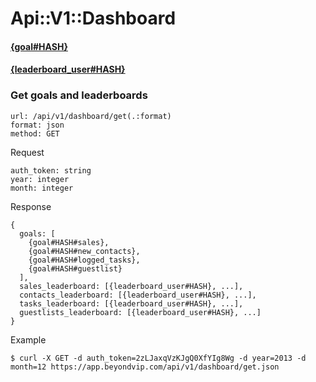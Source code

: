 # Api::V1::Dashboard

#### [{goal#HASH}](/api/goals.md#goalhash)

#### [{leaderboard_user#HASH}](/api/leaderboard.md#leaderboard_userhash)

### Get goals and leaderboards
    url: /api/v1/dashboard/get(.:format)
    format: json
    method: GET

  Request

    auth_token: string
    year: integer
    month: integer

  Response

    {
      goals: [
        {goal#HASH#sales},
        {goal#HASH#new_contacts},
        {goal#HASH#logged_tasks},
        {goal#HASH#guestlist}
      ],
      sales_leaderboard: [{leaderboard_user#HASH}, ...],
      contacts_leaderboard: [{leaderboard_user#HASH}, ...],
      tasks_leaderboard: [{leaderboard_user#HASH}, ...],
      guestlists_leaderboard: [{leaderboard_user#HASH}, ...]
    }

  Example

    $ curl -X GET -d auth_token=2zLJaxqVzKJgQ0XfYIg8Wg -d year=2013 -d month=12 https://app.beyondvip.com/api/v1/dashboard/get.json
